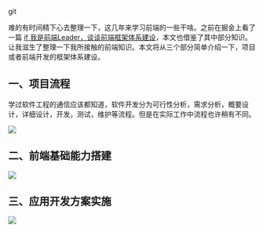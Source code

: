git 

难的有时间精下心去整理一下，这几年来学习前端的一些干啥。之前在掘金上看了一篇 [if 我是前端Leader，谈谈前端框架体系建设](https://juejin.im/post/5decf88f51882512327a510a)，本文也借鉴了其中部分知识。让我滋生了整理一下我所接触的前端知识。本文将从三个部分简单介绍一下，项目或者前端开发的框架体系建设。



## 一、项目流程
学过软件工程的通信应该都知道，软件开发分为可行性分析，需求分析，概要设计，详细设计，开发，测试，维护等流程。但是在实际工作中流程也许稍有不同。

![](/images/js/project.png)


## 二、前端基础能力搭建
![](/images/js/js_base.png)


## 三、应用开发方案实施
![](/images/js/project_do.png)
